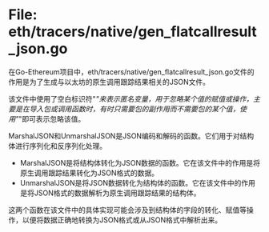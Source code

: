 # File: eth/tracers/native/gen_flatcallresult_json.go

在Go-Ethereum项目中，eth/tracers/native/gen_flatcallresult_json.go文件的作用是为了生成与以太坊的原生调用跟踪结果相关的JSON文件。

该文件中使用了空白标识符"_"来表示匿名变量，用于忽略某个值的赋值或操作，主要是在导入包或调用函数时，有时只需要包的副作用而不需要包的某个值，使用"_"即可表示忽略该值。

MarshalJSON和UnmarshalJSON是JSON编码和解码的函数。它们用于对结构体进行序列化和反序列化处理。

- MarshalJSON是将结构体转化为JSON数据的函数。它在该文件中的作用是将原生调用跟踪结果转化为JSON格式的数据。
- UnmarshalJSON是将JSON数据转化为结构体的函数。它在该文件中的作用是将JSON格式的数据解析为原生调用跟踪结果的结构体。

这两个函数在该文件中的具体实现可能会涉及到结构体的字段的转化、赋值等操作，以便将数据正确地转换为JSON格式或从JSON格式中解析出来。

